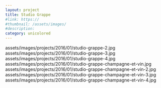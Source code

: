 ```yaml
---
layout: project
title: Studio Grappe
#link: https://
#thumbnail: /assets/images/
#description:
category: unicolored
---
```


assets/images/projects/2016/01/studio-grappe-2.jpg
assets/images/projects/2016/01/studio-grappe-3.jpg
assets/images/projects/2016/01/studio-grappe-4.jpg
assets/images/projects/2016/01/studio-grappe-champagne-et-vin.jpg
assets/images/projects/2016/01/studio-grappe-champagne-et-vin-2.jpg
assets/images/projects/2016/01/studio-grappe-champagne-et-vin-3.jpg
assets/images/projects/2016/01/studio-grappe-champagne-et-vin-4.jpg
